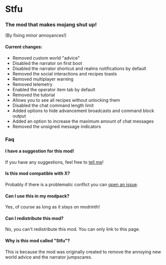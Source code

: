 # Stfu
### The mod that makes mojang shut up!
(By fixing minor annoyances!)

#### Current changes:
* Removed custom world "advice"
* Disabled the narrator on first boot
* Disabled the narrator shortcut and realms notifications by default
* Removed the social interactions and recipes toasts
* Removed multiplayer warning
* Removed telemetry
* Enabled the operator item tab by default
* Removed the tutorial
* Allows you to see all recipes without unlocking them
* Disabled the chat command length limit
* Added options to hide advancement broadcasts and command block output
* Added an option to increase the maximum amount of chat messages
* Removed the unsigned message indicators

### Faq
#### I have a suggestion for this mod!
If you have any suggestions, feel free to [tell me](https://github.com/ItsFelix5/Stfu/issues/new?&labels=Feature&template=feature_request.md&title=%5BSUGGESTION%5D+)!
#### Is this mod compatible with X?
Probably if there is a problematic conflict you can [open an issue](https://github.com/ItsFelix5/Stfu/issues/new?labels=Incompatibility&template=bug_report.md&title=%5BINCOMPATIBILITY%5D+).
#### Can I use this in my modpack?
Yes, of course as long as it stays on modrinth!
#### Can I redistribute this mod?
No, you can't redistribute this mod. You can only link to this page.
#### Why is this mod called "Stfu"?
This is because the mod was originally created to remove the annoying new world advice and the narrator jumpscares.